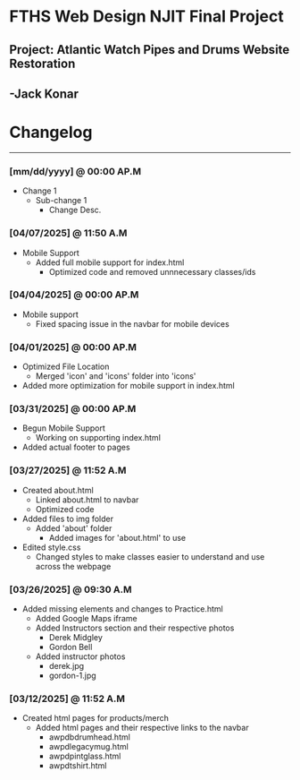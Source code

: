 # FTHS Web Design NJIT Final Project  
## Project: Atlantic Watch Pipes and Drums Website Restoration
## -Jack Konar  

# Changelog
---
### [mm/dd/yyyy] @ 00:00 AP.M
- Change 1
    - Sub-change 1
        - Change Desc.

### [04/07/2025] @ 11:50 A.M
- Mobile Support
    - Added full mobile support for index.html
        - Optimized code and removed unnnecessary classes/ids

### [04/04/2025] @ 00:00 AP.M
- Mobile support
    - Fixed spacing issue in the navbar for mobile devices

### [04/01/2025] @ 00:00 AP.M
- Optimized File Location
    - Merged 'icon' and 'icons' folder into 'icons'
- Added more optimization for mobile support in index.html

### [03/31/2025] @ 00:00 AP.M
- Begun Mobile Support
    - Working on supporting index.html
- Added actual footer to pages

### [03/27/2025] @ 11:52 A.M
- Created about.html
    - Linked about.html to navbar
    - Optimized code
- Added files to img folder
    - Added 'about' folder
        - Added images for 'about.html' to use
- Edited style.css
    - Changed styles to make classes easier to understand and use across the webpage

### [03/26/2025] @ 09:30 A.M
- Added missing elements and changes to Practice.html
    - Added Google Maps iframe
    - Added Instructors section and their respective photos
        - Derek Midgley
        - Gordon Bell
    - Added instructor photos
        - derek.jpg
        - gordon-1.jpg

### [03/12/2025] @ 11:52 A.M
- Created html pages for products/merch
    - Added html pages and their respective links to the navbar
        - awpdbdrumhead.html
        - awpdlegacymug.html
        - awpdpintglass.html
        - awpdtshirt.html
